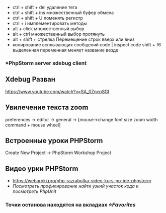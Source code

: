 * ctrl + shift + del удаление тега
* ctrl + shift + ins множественный буфер обмена
* ctrl + shift + U поменять регистр
* ctrl + i имплементировать методы
* alt + click множественный выбор
* alt + ctrl множественный выбор протянуть
* alt + shift + стрелка Перемещение строк вверх или вниз
* копирование всплывающих сообщений code | inspect code
shift + f6 выделенная переменная меняет название везде

### *PhpStorm server xdebug client
## Xdebug Разван
https://www.youtube.com/watch?v=SA_0ZncpSGI
## Увилечение текста zoom
preferences -> editor -> general -> [mouse->change font size zoom width command + mouse wheel]
## Встроенные уроки PHPStorm
Create New Project -> PhpStorm Workshop Project
## Видео урки PHPStorm 
* https://weburoki.pro/php-razrabotka-video-kurs-po-ide-phpstorm
* *Посмотреть профилирование найти узкий участок кода и посмотреть PhpUnit*
### Точки останова находятся на вкладках :star:*Favorites*
